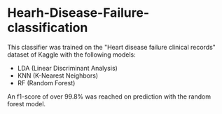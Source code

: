 # Hearh-Disease-Failure-classification
This classifier was trained on the "Heart disease failure clinical records" dataset of Kaggle with the following models:
* LDA (Linear Discriminant Analysis)
* KNN (K-Nearest Neighbors)
* RF (Random Forest)

An f1-score of over 99.8% was reached on prediction with the random forest model.
